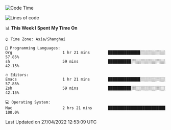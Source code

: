 <!--START_SECTION:waka-->
![Code Time](http://img.shields.io/badge/Code%20Time-700%20hrs%2031%20mins-blue)

![Lines of code](https://img.shields.io/badge/From%20Hello%20World%20I%27ve%20Written-22%20Thousand%20lines%20of%20code-blue)

📊 **This Week I Spent My Time On** 

```text
⌚︎ Time Zone: Asia/Shanghai

💬 Programming Languages: 
Org                      1 hr 21 mins        ██████████████░░░░░░░░░░░   57.85% 
sh                       59 mins             ██████████░░░░░░░░░░░░░░░   42.15%

🔥 Editors: 
Emacs                    1 hr 21 mins        ██████████████░░░░░░░░░░░   57.85% 
Zsh                      59 mins             ██████████░░░░░░░░░░░░░░░   42.15%

💻 Operating System: 
Mac                      2 hrs 21 mins       █████████████████████████   100.0%

```


 Last Updated on 27/04/2022 12:53:09 UTC
<!--END_SECTION:waka-->
